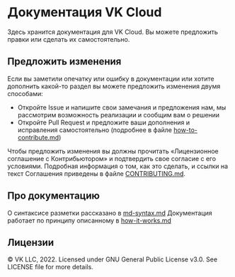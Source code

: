 # Документация VK Cloud

Здесь хранится документация для VK Cloud. Вы можете предложить правки или сделать их самостоятельно.

## Предложить изменения

Если вы заметили опечатку или ошибку в документации или хотите дополнить какой-то раздел вы можете предложить изменения двумя способами:

- Откройте Issue и напишите свои замечания и предложения нам, мы рассмотрим возможность реализации и сообщим вам о решении
- Откройте Pull Request и предложите ваши дополнения и исправления самостоятельно (подробнее в файле [how-to-contribute.md](./guides/how-to-contribute.md))

Чтобы предложить изменения вы должны прочитать «Лицензионное соглашение с Контрибьютором» и подтвердить свое согласие с его условиями. Подробная информация о том, как это сделать, и ссылки на текст Соглашения приведены в файле [CONTRIBUTING.md](./CONTRIBUTING.md).

## Про документацию

О синтаксисе разметки рассказано в [md-syntax.md](./guides/md-syntax.md)
Документация работает по принципу описанному в [how-it-works.md](./guides/how-it-works.md)

## Лицензии

© VK LLC, 2022. Licensed under GNU General Public License v3.0. See LICENSE file for more details.
